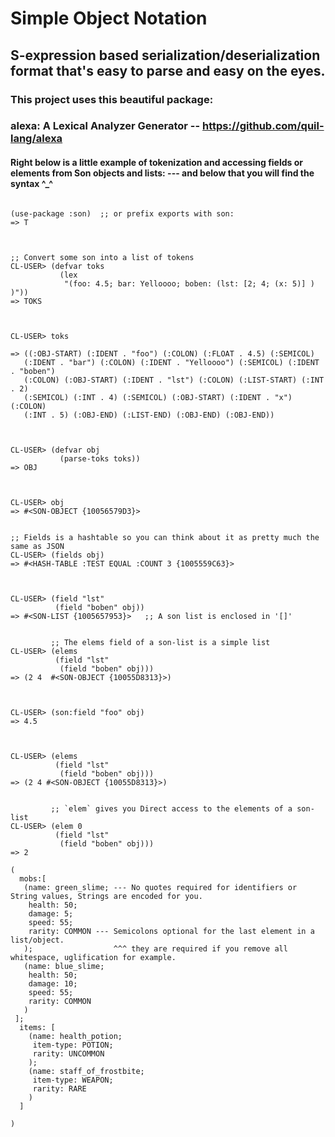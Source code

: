 # Simple Object Notation
## S-expression based serialization/deserialization format that's easy to parse and easy on the eyes.

### This project uses this beautiful package:
###  alexa: A Lexical Analyzer Generator -- https://github.com/quil-lang/alexa

#### Right below is a little example of tokenization and accessing fields or elements from Son objects and lists:  --- and below that you will find the syntax  ^_^
```

(use-package :son)  ;; or prefix exports with son:
=> T



;; Convert some son into a list of tokens
CL-USER> (defvar toks
           (lex 
            "(foo: 4.5; bar: Yelloooo; boben: (lst: [2; 4; (x: 5)] ) )"))
=> TOKS



CL-USER> toks

=> ((:OBJ-START) (:IDENT . "foo") (:COLON) (:FLOAT . 4.5) (:SEMICOL)
   (:IDENT . "bar") (:COLON) (:IDENT . "Yelloooo") (:SEMICOL) (:IDENT . "boben")
   (:COLON) (:OBJ-START) (:IDENT . "lst") (:COLON) (:LIST-START) (:INT . 2)
   (:SEMICOL) (:INT . 4) (:SEMICOL) (:OBJ-START) (:IDENT . "x") (:COLON)
   (:INT . 5) (:OBJ-END) (:LIST-END) (:OBJ-END) (:OBJ-END))



CL-USER> (defvar obj
           (parse-toks toks))
=> OBJ



CL-USER> obj
=> #<SON-OBJECT {10056579D3}>


;; Fields is a hashtable so you can think about it as pretty much the same as JSON
CL-USER> (fields obj)
=> #<HASH-TABLE :TEST EQUAL :COUNT 3 {1005559C63}> 



CL-USER> (field "lst"
          (field "boben" obj))
=> #<SON-LIST {1005657953}>   ;; A son list is enclosed in '[]'


         ;; The elems field of a son-list is a simple list
CL-USER> (elems 
          (field "lst"
           (field "boben" obj)))
=> (2 4  #<SON-OBJECT {10055D8313}>) 



CL-USER> (son:field "foo" obj)
=> 4.5



CL-USER> (elems 
          (field "lst" 
           (field "boben" obj)))
=> (2 4 #<SON-OBJECT {10055D8313}>)


         ;; `elem` gives you Direct access to the elements of a son-list
CL-USER> (elem 0        
          (field "lst"
           (field "boben" obj)))
=> 2

```

```
(
  mobs:[
   (name: green_slime; --- No quotes required for identifiers or String values, Strings are encoded for you.
    health: 50;
    damage: 5;
    speed: 55;
    rarity: COMMON --- Semicolons optional for the last element in a list/object. 
   );                  ^^^ they are required if you remove all whitespace, uglification for example.
   (name: blue_slime;
    health: 50;
    damage: 10;
    speed: 55;
    rarity: COMMON    
   )
 ];
  items: [
    (name: health_potion;
     item-type: POTION;
     rarity: UNCOMMON
    );
    (name: staff_of_frostbite;
     item-type: WEAPON;
     rarity: RARE
    )
  ]
  
)
```

